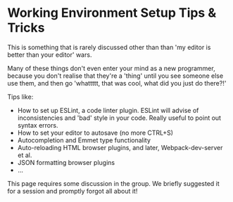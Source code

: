 # Working Environment Setup Tips & Tricks

This is something that is rarely discussed other than than 'my editor is better than your editor' wars.

Many of these things don't even enter your mind as a new programmer, because you don't realise that they're a 'thing' until you see someone else use them, and then go 'whattttt, that was cool, what did you just do there?!'

Tips like:

* How to set up ESLint, a code linter plugin. ESLint will advise of inconsistencies and 'bad' style in your code. Really useful to point out syntax errors.
* How to set your editor to autosave \(no more CTRL+S\)
* Autocompletion and Emmet type functionality 
* Auto-reloading HTML browser plugins, and later, Webpack-dev-server et al.
* JSON formatting browser plugins
* ...

This page requires some discussion in the group. We briefly suggested it for a session and promptly forgot all about it!


